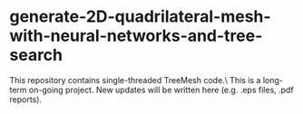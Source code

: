 # generate-2D-quadrilateral-mesh-with-neural-networks-and-tree-search
This repository contains single-threaded TreeMesh code.\\
This is a long-term on-going project. New updates will be written here (e.g. .eps files, .pdf reports).

